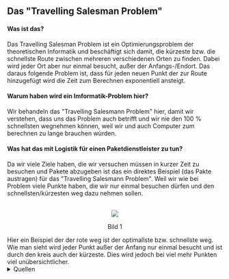 ## Das "Travelling Salesman Problem"
<!--
„Was ist denn das Travelling Salesman Problem? 
Und warum haben wir denn eigentlich ein Informatik-Problem hier in der Ausbildung?
Ich will doch gar nichts mit Computern machen! 
Was hat das denn hier alles mit Logistik für einen Paketdienstleister zu tun?“
-->

#### Was ist das?
Das Travelling Salesman Problem ist ein Optimierungsproblem der theoretischen Informatik und beschäftigt sich damit, die kürzeste bzw. die schnellste Route zwischen mehreren verschiedenen Orten zu finden. Dabei wird jeder Ort aber nur einmal besucht, außer der Anfangs-/Endort. Das daraus folgende Problem ist, dass für jeden neuen Punkt der zur Route hinzugefügt wird
die Zeit zum Berechnen exponentiell ansteigt.

#### Warum haben wird ein Imformatik-Problem hier?
<!---
Wir behandeln dieses Informatik-Problem, da es uns aufzeigt, dass wir nie die kürzeste bzw. die schnellste Route  
selbst mithilfe von Computern finden können.
[![Beispiel](https://1.bp.blogspot.com/-VaXoFPGLCWI/TkCaru0YEJI/AAAAAAAAAH8/kb4MrZvZ-CE/s1600/TSP1.jpg)](https://computationaltales.blogspot.com/2011/08/traveling-salesmans-problem-part-6-of.html)
-->  
Wir behandeln das "Travelling Salesmann Problem" hier, damit wir verstehen, dass uns das Problem auch betrifft und
wir nie den 100 % schnellsten wegnehmen können, weil wir und auch Computer zum berechnen zu lange brauchen würden.

#### Was hat das mit Logistik für einen Paketdienstleister zu tun?
Da wir viele Ziele haben, die wir versuchen müssen in kurzer Zeit zu besuchen und Pakete abzugeben ist das ein direktes Beispiel (das Pakte austragen)
für das "Travelling Salesmann Problem". Weil wir wie bei Problem viele Punkte haben, die wir nur einmal besuchen dürfen
und den schnellsten/kürzesten weg dazu nehmen sollen.
<br/><br/>
<p align="center">
  <img src="https://1.bp.blogspot.com/-VaXoFPGLCWI/TkCaru0YEJI/AAAAAAAAAH8/kb4MrZvZ-CE/s1600/TSP1.jpg" />
  <p align="center">Bild 1</p>
</p>
Hier ein Beispiel der der rote weg ist der optimallste bzw. schnellste weg.  
Wie man sieht wird jeder Punkt außer der Anfang nur einmal besucht und ist durch den kreis auch der kürzeste.  
Dies wird jedoch bei viel mehr Punkten viel unübersichtlicher.



<details>
<summary>Quellen</summary>
  <br>
      Bild 1: Kubica, Jeremy (2011): The Traveling Salesman’s Problem: Part 6 of Ann’s Visit to G’Raph, blogspot, [online] https://computationaltales.blogspot.com/2011/08/traveling-salesmans-problem-part-6-of.html [abgerufen am 13.03.2022]. 
  <br>
      Text: Wikipedia-Autoren (2002): Problem des Handlungsreisenden, wikipedia.org, [online] https://de.wikipedia.org/wiki/Problem_des_Handlungsreisenden [abgerufen am 13.03.2022].  
</details>
